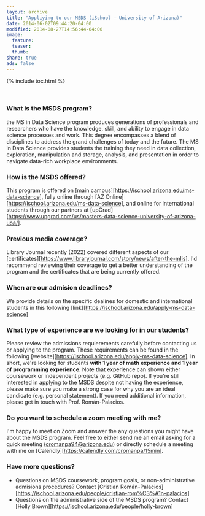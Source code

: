 ```yaml
---
layout: archive
title: "Appliying to our MSDS (iSchool – University of Arizona)"
date: 2014-06-02T09:44:20-04:00
modified: 2014-08-27T14:56:44-04:00
image:
  feature:
  teaser:
  thumb:
share: true
ads: false
---
```



{% include toc.html %}

&nbsp;


### What is the MSDS program?

the MS in Data Science program produces generations of professionals and researchers who have the knowledge, 
skill, and ability to engage in data science processes and work. This degree encompasses a blend of disciplines 
to address the grand challenges of today and the future. The MS in Data Science provides students the training 
they need in data collection, exploration, manipulation and storage, analysis, and presentation in order to navigate 
data-rich workplace environments.


### How is the MSDS offered?

This program is offered on [main campus][https://ischool.arizona.edu/ms-data-science], 
fully online through [AZ Online][https://ischool.arizona.edu/ms-data-science], and online for international 
students through our partners at [upGrad][https://www.upgrad.com/us/masters-data-science-university-of-arizona-uoa/].

### Previous media coverage?

Library Journal recently (2022) covered different aspects of our [certificates][https://www.libraryjournal.com/story/news/after-the-mlis]. 
I'd recommend reviewing their coverage to get a better understanding of the program and the certificates that are being
currently offered.

### When are our admision deadlines?

We provide details on the specific dealines for domestic and international students in this following [link][https://ischool.arizona.edu/apply-ms-data-science]

### What type of experience are we looking for in our students?

Please review the admissions requierements carefully before contacting us or applying to the program. These requirements can be found
in the following [website][https://ischool.arizona.edu/apply-ms-data-science]. In short, we're looking for students **with 1 year of math experience
and 1 year of programming experience**. Note that experience can shown either coursework or independent projects (e.g. GitHub repo). 
If you're still interested in applying to the MSDS despite not having the experience, please make sure you make a strong case for
why you are an ideal candicate (e.g. personal statement). If you need additional information, please get in touch with Prof. Román-Palacios.


### Do you want to schedule a zoom meeting with me?

I'm happy to meet on Zoom and answer the any questions you might have about the MSDS program. Feel free to either send me an email asking for
a quick meeting (cromanpa94@arizona.edu) or directly schedule a meeting with me on [Calendly][https://calendly.com/cromanpa/15min].

### Have more questions?

- Questions on MSDS coursework, program goals, or non-administrative admisions procedures? Contact [Cristian Román-Palacios][https://ischool.arizona.edu/people/cristian-rom%C3%A1n-palacios]
- Questions on the administrative side of the MSDS program? Contact [Holly Brown][https://ischool.arizona.edu/people/holly-brown]



